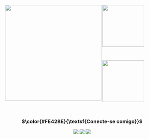 <!-- <div align = "center">
<img  alt="Daniel Banner" width="700" src="danielgomes775.png">
</div> -->

<p> &nbsp; </p>

<div>
  <a >
  <img height= 315" align="left" src="https://github-readme-stats.vercel.app/api/top-langs/?username=danielgomes775&layout=donut-vertical&theme=radical" />
</a>

<a href="https://github.com/danielgomes775/github-readme-stats">
  <img height="137"  align="center" src="https://github-readme-stats.vercel.app/api/pin/?username=danielgomes775&repo=SAP_Study_Projects&theme=radical"/>
</a>
<p> &nbsp; </p>
<a>
  <img height="137"  align="center" src="https://github-readme-stats.vercel.app/api?username=danielgomes775&show_icons=true&theme=radical&card_width=652px" />
</a>
</div>

 <p> &nbsp; </p>

<div align="center">
  <h3 align="center">$\color{#FE428E}{\textsf{Conecte-se comigo}}$</h3>

<!-- Tirei esses ícones daqui: https://github.com/Ileriayo/markdown-badges?tab=readme-ov-file -->
 <a href = ""><img src="https://img.shields.io/badge/Discord-%235865F2.svg?style=for-the-badge&logo=discord&logoColor=white" target="_blank"></a>
 <a href = "mailto:contatorafaballerini@gmail.com"><img src="https://img.shields.io/badge/-Gmail-%23333?style=for-the-badge&logo=gmail&logoColor=white" target="_blank"></a>
 <a href="https://www.linkedin.com/in/daniel-gomes-767399234" target="_blank"><img src="https://img.shields.io/badge/-LinkedIn-%230077B5?style=for-the-badge&logo=linkedin&logoColor=white" target="_blank">
  
</div>



